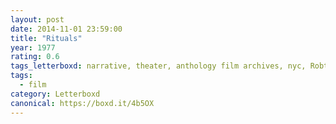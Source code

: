 ```yaml
---
layout: post 
date: 2014-11-01 23:59:00
title: "Rituals"
year: 1977
rating: 0.6
tags_letterboxd: narrative, theater, anthology film archives, nyc, Robtober
tags:
  - film
category: Letterboxd
canonical: https://boxd.it/4b5OX
---
```

